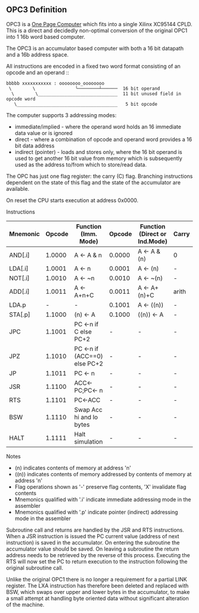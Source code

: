 OPC3 Definition
---------------

OPC3 is a [One Page Computer](.) which fits into a single Xilinx XC95144 CPLD. This is a direct
and decidedly non-optimal conversion of the original OPC1 into 1 16b word based computer.

The OPC3 is an accumulator based computer with both a 16 bit datapath and a 16b address space.

All instructions are encoded in a fixed two word format consisting of an opcode and an operand ::

    bbbbb xxxxxxxxxxx : oooooooo_oooooooo
     \        \               ╰────────┴──────  16 bit operand
      \        \______________________________  11 bit unused field in opcode word
       \______________________________________   5 bit opcode

The computer supports 3 addressing modes:

   * immediate/implied - where the operand word holds an 16 immediate data value or is ignored
   * direct - where a combination of opcode and operand word provides a 16 bit data address
   * indirect (pointer) - loads and stores only, where the 16 bit operand is used to get another
     16 bit value from memory which is subsequently used as the address to/from which
     to store/read data.

The OPC has just one flag register: the carry (C) flag. Branching instructions dependent on the
state of this flag and the state of the accumulator are available.

On reset the CPU starts execution at address 0x0000.

Instructions

| Mnemonic | Opcode  | Function (Imm. Mode)          | Opcode | Function (Direct or Ind.Mode)| Carry |
|----------|---------|-------------------------------|--------|------------------------------|-------|
| AND[.i]  | 1.0000  | A <- A & n                    | 0.0000 | A <- A & (n)                 | 0     |
| LDA[.i]  | 1.0001  | A <- n                        | 0.0001 | A <- (n)                     | -     |
| NOT[.i]  | 1.0010  | A <- ~n                       | 0.0010 | A <- ~(n)                    | -     |
| ADD[.i]  | 1.0011  | A <- A+n+C                    | 0.0011 | A <- A+(n)+C                 | arith |
| LDA.p    | -       | -                             | 0.1001 | A <- ((n))                   | -     |
| STA[.p]  | 1.1000  | (n) <- A                      | 0.1000 | ((n)) <- A                   | -     |
| JPC      | 1.1001  | PC <-n if C else PC+2         | -      | -                            | -     |
| JPZ      | 1.1010  | PC <-n if (ACC==0) else PC+2  | -      | -                            | -     |
| JP       | 1.1011  | PC <- n                       | -      | -                            | -     |
| JSR      | 1.1100  | ACC<-PC;PC<- n                | -      | -                            | -     |
| RTS      | 1.1101  | PC<-ACC                       | -      | -                            | -     |
| BSW      | 1.1110  | Swap Acc hi and lo bytes      | -      | -                            | -     |
| HALT     | 1.1111  | Halt simulation               | -      | -                            | -     |

Notes

  * (n) indicates contents of memory at address 'n'
  * ((n)) indicates contents of memory addressed by contents of memory at address 'n'
  * Flag operations shown as '-' preserve flag contents, 'X' invalidate flag contents
  * Mnemonics qualified with '.i' indicate immediate addressing mode in the assembler
  * Mnemonics qualified with '.p' indicate pointer (indirect) addressing mode in the assembler

Subroutine call and returns are handled by the JSR and RTS instructions. When a JSR
instruction is issued the PC current value (address of next instruction) is saved in
the accumulator. On entering the subroutine the accumulator value should be saved. On
leaving a subroutine the return address needs to be retrieved by the reverse of this process.
Executing the RTS will now set the PC to return execution to the instruction following the
original subroutine call.

Unlike the original OPC1 there is no longer a requirement for a partial LINK register. The LXA instruction
has therefore been deleted and replaced with BSW, which swaps over upper and lower bytes in the accumulator,
to make a small attempt at handling byte oriented data without significant alteration of the machine.
